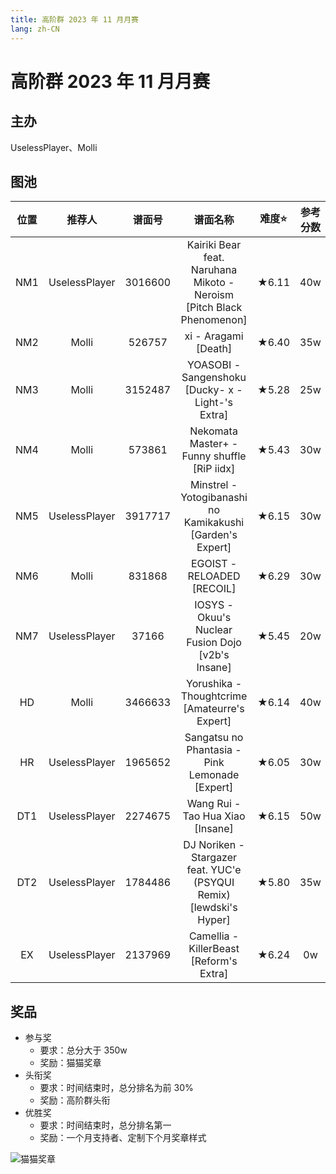 ```yaml
---
title: 高阶群 2023 年 11 月月赛
lang: zh-CN
---
```


# 高阶群 2023 年 11 月月赛

## 主办

UselessPlayer、Molli

## 图池

| 位置 | 推荐人 | 谱面号 | 谱面名称 | 难度⭐️ | 参考分数 |
| :-: | :-: | :-: | :-: | :-: | :-: |
| NM1 | UselessPlayer | 3016600 | Kairiki Bear feat. Naruhana Mikoto - Neroism [Pitch Black Phenomenon] | ★6.11 | 40w |
| NM2 | Molli | 526757 | xi - Aragami [Death] | ★6.40 | 35w |
| NM3 | Molli | 3152487 | YOASOBI - Sangenshoku [Ducky- x -Light-'s Extra] | ★5.28 | 25w |
| NM4 | Molli | 573861 | Nekomata Master+ - Funny shuffle [RiP iidx] | ★5.43 | 30w |
| NM5 | UselessPlayer | 3917717 | Minstrel - Yotogibanashi no Kamikakushi [Garden's Expert] | ★6.15 | 30w |
| NM6 | Molli | 831868 | EGOIST - RELOADED [RECOIL] | ★6.29 | 30w |
| NM7 | UselessPlayer | 37166 | IOSYS - Okuu's Nuclear Fusion Dojo [v2b's Insane] | ★5.45 | 20w |
| HD | Molli | 3466633 | Yorushika - Thoughtcrime [Amateurre's Expert] | ★6.14 | 40w |
| HR | UselessPlayer | 1965652 | Sangatsu no Phantasia - Pink Lemonade [Expert] | ★6.05 | 30w |
| DT1 | UselessPlayer | 2274675 | Wang Rui - Tao Hua Xiao [Insane] | ★6.15 | 50w |
| DT2 | UselessPlayer | 1784486 | DJ Noriken - Stargazer feat. YUC'e (PSYQUI Remix) [lewdski's Hyper] | ★5.80 | 35w |
| EX | UselessPlayer | 2137969 | Camellia - KillerBeast [Reform's Extra] | ★6.24 | 0w |

## 奖品

- 参与奖
  - 要求：总分大于 350w
  - 奖励：猫猫奖章 
- 头衔奖
  - 要求：时间结束时，总分排名为前 30%
  - 奖励：高阶群头衔
- 优胜奖
  - 要求：时间结束时，总分排名第一
  - 奖励：一个月支持者、定制下个月奖章样式

![猫猫奖章](/images/HOC/HOC23NOV.png)